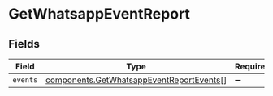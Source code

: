 # GetWhatsappEventReport


## Fields

| Field                                                                                            | Type                                                                                             | Required                                                                                         | Description                                                                                      |
| ------------------------------------------------------------------------------------------------ | ------------------------------------------------------------------------------------------------ | ------------------------------------------------------------------------------------------------ | ------------------------------------------------------------------------------------------------ |
| `events`                                                                                         | [components.GetWhatsappEventReportEvents](../../models/shared/getwhatsappeventreportevents.md)[] | :heavy_minus_sign:                                                                               | N/A                                                                                              |